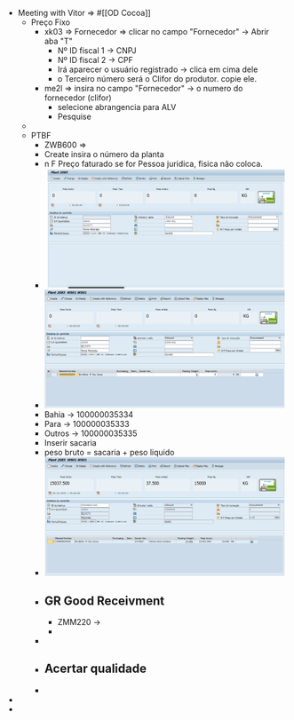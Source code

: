 - Meeting with Vitor => #[[OD Cocoa]]
	- Preço Fixo
		- xk03 => Fornecedor => clicar no campo "Fornecedor" -> Abrir aba "T"
			- Nº ID fiscal 1 -> CNPJ
			- Nº ID fiscal 2 -> CPF
			- Irá aparecer o usuário registrado -> clica em cima dele
			- o Terceiro número será o Clifor do produtor. copie ele.
		- me2l => insira no campo "Fornecedor" -> o numero do fornecedor (clifor)
			- selecione abrangencia para ALV
			- Pesquise
	-
	- PTBF
		- ZWB600 =>
		- Create insira o número da planta
		- n F Preço faturado se for Pessoa juridica, fisica não coloca.
		- ![image.png](../assets/image_1679498240035_0.png)
		- ![image.png](../assets/image_1679498455120_0.png)
		- Bahia -> 100000035334
		- Para -> 100000035333
		- Outros -> 100000035335
		- Inserir sacaria
		- peso bruto = sacaria + peso liquido
		- ![image.png](../assets/image_1679499009452_0.png)
		- ## GR Good Receivment
			- ZMM220 ->
			-
		-
		- ## Acertar qualidade
		-
-
-